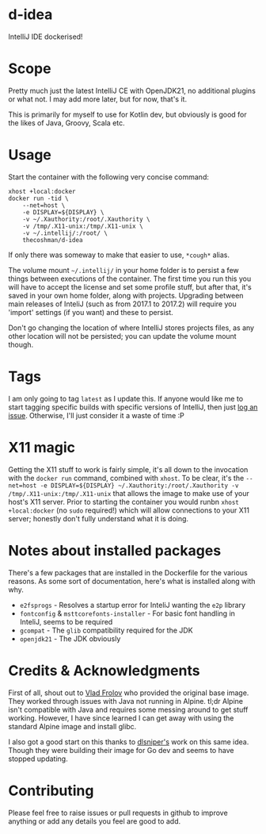 # d-idea

IntelliJ IDE dockerised!

# Scope

Pretty much just the latest IntelliJ CE with OpenJDK21, no additional plugins or what not.
I may add more later, but for now, that's it.

This is primarily for myself to use for Kotlin dev, but obviously is good for the likes of Java, Groovy, Scala etc.

# Usage

Start the container with the following very concise command:

```
xhost +local:docker
docker run -tid \
    --net=host \
    -e DISPLAY=${DISPLAY} \
    -v ~/.Xauthority:/root/.Xauthority \
    -v /tmp/.X11-unix:/tmp/.X11-unix \
    -v ~/.intellij/:/root/ \
    thecoshman/d-idea
```

If only there was someway to make that easier to use, `*cough*` alias.

The volume mount `~/.intellij/` in your home folder is to persist a few things between executions of the container.
The first time you run this you will have to accept the license and set some profile stuff, but after that, it's saved in your own home folder, along with projects.
Upgrading between main releases of InteliJ (such as from 2017.1 to 2017.2) will require you 'import' settings (if you want) and these to persist.

Don't go changing the location of where IntelliJ stores projects files, as any other location will not be persisted; you can update the volume mount though.

# Tags

I am only going to tag `latest` as I update this.
If anyone would like me to start tagging specific builds with specific versions of IntelliJ, then just [log an issue](https://github.com/thecoshman/d-idea/issues).
Otherwise, I'll just consider it a waste of time :P

# X11 magic

Getting the X11 stuff to work is fairly simple, it's all down to the invocation with the `docker run` command, combined with `xhost`.
To be clear, it's the `--net=host -e DISPLAY=${DISPLAY} ~/.Xauthority:/root/.Xauthority -v /tmp/.X11-unix:/tmp/.X11-unix` that allows the image to make use of your host's X11 server.
Prior to starting the container you would runbn `xhost +local:docker` (no `sudo` required!) which will allow connections to your X11 server;
honestly don't fully understand what it is doing.

# Notes about installed packages

There's a few packages that are installed in the Dockerfile for the various reasons.
As some sort of documentation, here's what is installed along with why.

* `e2fsprogs` - Resolves a startup error for InteliJ wanting the `e2p` library
* `fontconfig` & `msttcorefonts-installer` - For basic font handling in InteliJ, seems to be required
* `gcompat` - The `glib` compatibility required for the JDK
* `openjdk21` - The JDK obviously

# Credits & Acknowledgments 

First of all, shout out to [Vlad Frolov](https://github.com/frol) who provided the original base image.
They worked through issues with Java not running in Alpine.
tl;dr Alpine isn't compatible with Java and requires some messing around to get stuff working.
However, I have since learned I can get away with using the standard Alpine image and install glibc.

I also got a good start on this thanks to [dlsniper's](https://github.com/dlsniper/docker-intellij) work on this same idea.
Though they were building their image for Go dev and seems to have stopped updating.

# Contributing

Please feel free to raise issues or pull requests in github to improve anything or add any details you feel are good to add.
